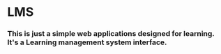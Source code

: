 # LMS

### This is just a simple web applications designed for learning. It's a Learning management system interface. 
